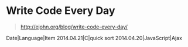 Write Code Every Day
====

> http://ejohn.org/blog/write-code-every-day/

Date|Language|Item
2014.04.21|C|quick sort
2014.04.20|JavaScript|Ajax

